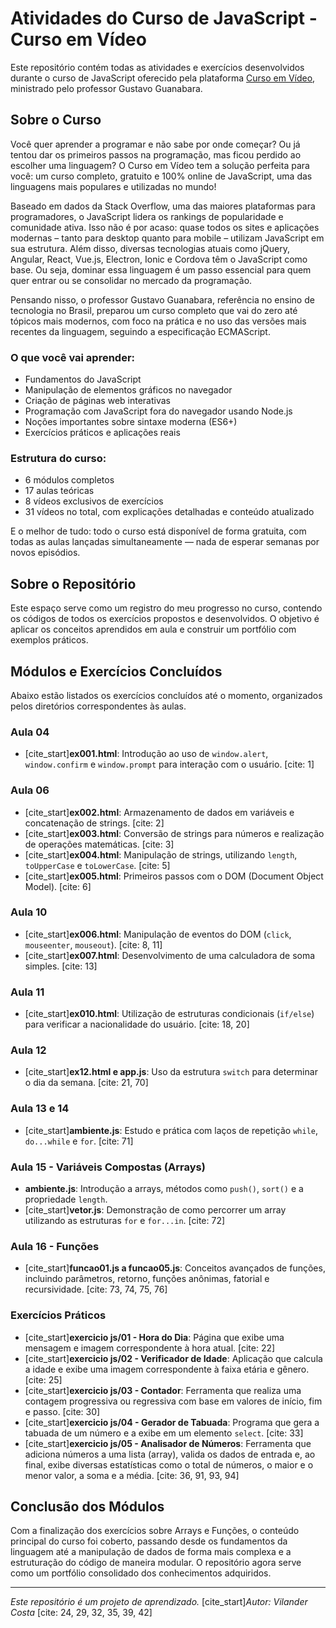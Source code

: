 # Atividades do Curso de JavaScript - Curso em Vídeo

Este repositório contém todas as atividades e exercícios desenvolvidos durante o curso de JavaScript oferecido pela plataforma [Curso em Vídeo](https.cursoemvideo.com), ministrado pelo professor Gustavo Guanabara.

## Sobre o Curso

Você quer aprender a programar e não sabe por onde começar? Ou já tentou dar os primeiros passos na programação, mas ficou perdido ao escolher uma linguagem? O Curso em Vídeo tem a solução perfeita para você: um curso completo, gratuito e 100% online de JavaScript, uma das linguagens mais populares e utilizadas no mundo!

Baseado em dados da Stack Overflow, uma das maiores plataformas para programadores, o JavaScript lidera os rankings de popularidade e comunidade ativa. Isso não é por acaso: quase todos os sites e aplicações modernas – tanto para desktop quanto para mobile – utilizam JavaScript em sua estrutura. Além disso, diversas tecnologias atuais como jQuery, Angular, React, Vue.js, Electron, Ionic e Cordova têm o JavaScript como base. Ou seja, dominar essa linguagem é um passo essencial para quem quer entrar ou se consolidar no mercado da programação.

Pensando nisso, o professor Gustavo Guanabara, referência no ensino de tecnologia no Brasil, preparou um curso completo que vai do zero até tópicos mais modernos, com foco na prática e no uso das versões mais recentes da linguagem, seguindo a especificação ECMAScript.

### O que você vai aprender:
* Fundamentos do JavaScript
* Manipulação de elementos gráficos no navegador
* Criação de páginas web interativas
* Programação com JavaScript fora do navegador usando Node.js
* Noções importantes sobre sintaxe moderna (ES6+)
* Exercícios práticos e aplicações reais

### Estrutura do curso:
* 6 módulos completos
* 17 aulas teóricas
* 8 vídeos exclusivos de exercícios
* 31 vídeos no total, com explicações detalhadas e conteúdo atualizado

E o melhor de tudo: todo o curso está disponível de forma gratuita, com todas as aulas lançadas simultaneamente — nada de esperar semanas por novos episódios.

## Sobre o Repositório

Este espaço serve como um registro do meu progresso no curso, contendo os códigos de todos os exercícios propostos e desenvolvidos. O objetivo é aplicar os conceitos aprendidos em aula e construir um portfólio com exemplos práticos.

## Módulos e Exercícios Concluídos

Abaixo estão listados os exercícios concluídos até o momento, organizados pelos diretórios correspondentes às aulas.

### Aula 04
* [cite_start]**ex001.html**: Introdução ao uso de `window.alert`, `window.confirm` e `window.prompt` para interação com o usuário. [cite: 1]

### Aula 06
* [cite_start]**ex002.html**: Armazenamento de dados em variáveis e concatenação de strings. [cite: 2]
* [cite_start]**ex003.html**: Conversão de strings para números e realização de operações matemáticas. [cite: 3]
* [cite_start]**ex004.html**: Manipulação de strings, utilizando `length`, `toUpperCase` e `toLowerCase`. [cite: 5]
* [cite_start]**ex005.html**: Primeiros passos com o DOM (Document Object Model). [cite: 6]

### Aula 10
* [cite_start]**ex006.html**: Manipulação de eventos do DOM (`click`, `mouseenter`, `mouseout`). [cite: 8, 11]
* [cite_start]**ex007.html**: Desenvolvimento de uma calculadora de soma simples. [cite: 13]

### Aula 11
* [cite_start]**ex010.html**: Utilização de estruturas condicionais (`if/else`) para verificar a nacionalidade do usuário. [cite: 18, 20]

### Aula 12
* [cite_start]**ex12.html e app.js**: Uso da estrutura `switch` para determinar o dia da semana. [cite: 21, 70]

### Aula 13 e 14
* [cite_start]**ambiente.js**: Estudo e prática com laços de repetição `while`, `do...while` e `for`. [cite: 71]

### Aula 15 - Variáveis Compostas (Arrays)
* **ambiente.js**: Introdução a arrays, métodos como `push()`, `sort()` e a propriedade `length`.
* [cite_start]**vetor.js**: Demonstração de como percorrer um array utilizando as estruturas `for` e `for...in`. [cite: 72]

### Aula 16 - Funções
* [cite_start]**funcao01.js a funcao05.js**: Conceitos avançados de funções, incluindo parâmetros, retorno, funções anônimas, fatorial e recursividade. [cite: 73, 74, 75, 76]

### Exercícios Práticos
* [cite_start]**exercicio js/01 - Hora do Dia**: Página que exibe uma mensagem e imagem correspondente à hora atual. [cite: 22]
* [cite_start]**exercicio js/02 - Verificador de Idade**: Aplicação que calcula a idade e exibe uma imagem correspondente à faixa etária e gênero. [cite: 25]
* [cite_start]**exercicio js/03 - Contador**: Ferramenta que realiza uma contagem progressiva ou regressiva com base em valores de início, fim e passo. [cite: 30]
* [cite_start]**exercicio js/04 - Gerador de Tabuada**: Programa que gera a tabuada de um número e a exibe em um elemento `select`. [cite: 33]
* [cite_start]**exercicio js/05 - Analisador de Números**: Ferramenta que adiciona números a uma lista (array), valida os dados de entrada e, ao final, exibe diversas estatísticas como o total de números, o maior e o menor valor, a soma e a média. [cite: 36, 91, 93, 94]

## Conclusão dos Módulos

Com a finalização dos exercícios sobre Arrays e Funções, o conteúdo principal do curso foi coberto, passando desde os fundamentos da linguagem até a manipulação de dados de forma mais complexa e a estruturação do código de maneira modular. O repositório agora serve como um portfólio consolidado dos conhecimentos adquiridos.

---
*Este repositório é um projeto de aprendizado.*
[cite_start]*Autor: Vilander Costa* [cite: 24, 29, 32, 35, 39, 42]